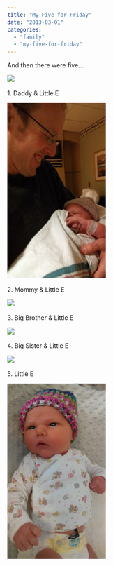 ```yaml
---
title: "My Five for Friday"
date: "2013-03-01"
categories: 
  - "family"
  - "my-five-for-friday"
---
```


And then there were five...  
  

[![](images/IMG_7985.JPG)](http://4.bp.blogspot.com/-7maIvxXyBKw/UTA4Z4iq4cI/AAAAAAAADa8/fFfIYmEdDhE/s1600/IMG_7985.JPG)

  
  
1\. Daddy & Little E  

[![](images/IMAG0186.jpg)](http://amotherspace.net/wp-content/uploads/2013/03/IMAG01861.jpg)

2\. Mommy & Little E  

[![](images/IMG_7949.JPG)](http://4.bp.blogspot.com/-S3gEHiyK7sw/UTA4X60saRI/AAAAAAAADak/1XwHAw4Gq3M/s1600/IMG_7949.JPG)

3\. Big Brother & Little E  

[![](images/IMG_7973.JPG)](http://4.bp.blogspot.com/-9_wwzLZkWIw/UTA4YgUYbyI/AAAAAAAADas/ugFAvBGM_Vc/s1600/IMG_7973.JPG)

4\. Big Sister & Little E  

[![](images/IMG_7976.JPG)](http://3.bp.blogspot.com/--m3O_NTM-Ac/UTA4ZJPKA_I/AAAAAAAADa0/aJM0iesu0M0/s1600/IMG_7976.JPG)

5\. Little E  

[![](images/IMAG0216.jpg)](http://amotherspace.net/wp-content/uploads/2013/03/IMAG02161.jpg)
